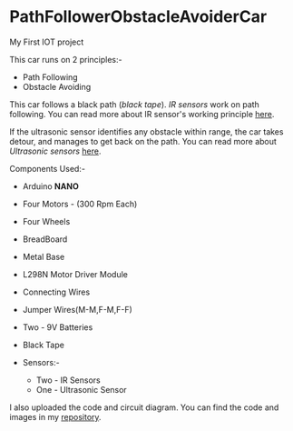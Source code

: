 # PathFollowerObstacleAvoiderCar
My First IOT project

This car runs on 2 principles:-
  * Path Following
  * Obstacle Avoiding

This car follows a black path (_black tape_). <em>IR sensors</em> work on path following. You can read more about IR sensor's working principle [here](https://www.electronicshub.org/ir-sensor/).

If the ultrasonic sensor identifies any obstacle within range, the car takes detour, and manages to get back on the path.
You can read more about <em>Ultrasonic sensors</em> [here](https://www.fierceelectronics.com/sensors/what-ultrasonic-sensor).

Components Used:-
   * Arduino <b>NANO</b>
   * Four Motors - (300 Rpm Each)
   * Four Wheels
   * BreadBoard
   * Metal Base
   * L298N Motor Driver Module
   * Connecting Wires
   * Jumper Wires(M-M,F-M,F-F)
   * Two - 9V Batteries
   * Black Tape
   
  * Sensors:-
    * Two - IR Sensors
    * One - Ultrasonic Sensor


I also uploaded the code and circuit diagram.
You can find the code and images in my [repository]().
